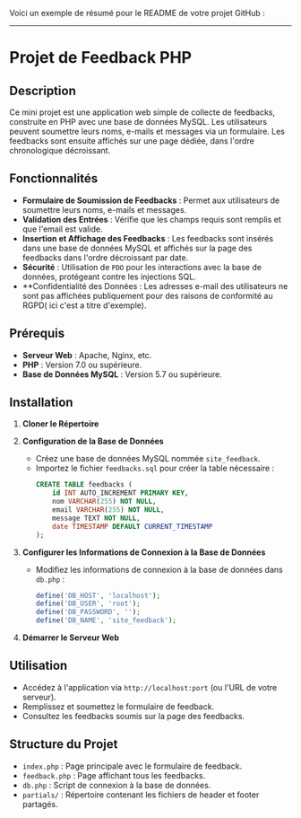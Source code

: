 Voici un exemple de résumé pour le README de votre projet GitHub :

---

# Projet de Feedback PHP

## Description

Ce mini projet est une application web simple de collecte de feedbacks, construite en PHP avec une base de données MySQL. Les utilisateurs peuvent soumettre leurs noms, e-mails et messages via un formulaire. Les feedbacks sont ensuite affichés sur une page dédiée, dans l'ordre chronologique décroissant.

## Fonctionnalités

- **Formulaire de Soumission de Feedbacks** : Permet aux utilisateurs de soumettre leurs noms, e-mails et messages.
- **Validation des Entrées** : Vérifie que les champs requis sont remplis et que l'email est valide.
- **Insertion et Affichage des Feedbacks** : Les feedbacks sont insérés dans une base de données MySQL et affichés sur la page des feedbacks dans l'ordre décroissant par date.
- **Sécurité** : Utilisation de `PDO` pour les interactions avec la base de données, protégeant contre les injections SQL.
- **Confidentialité des Données : Les adresses e-mail des utilisateurs ne sont pas affichées publiquement pour des raisons de conformité au RGPD( ici c'est a titre d'exemple).

## Prérequis

- **Serveur Web** : Apache, Nginx, etc.
- **PHP** : Version 7.0 ou supérieure.
- **Base de Données MySQL** : Version 5.7 ou supérieure.

## Installation

1. **Cloner le Répertoire**

2. **Configuration de la Base de Données**

   - Créez une base de données MySQL nommée `site_feedback`.
   - Importez le fichier `feedbacks.sql` pour créer la table nécessaire :
     ```sql
     CREATE TABLE feedbacks (
         id INT AUTO_INCREMENT PRIMARY KEY,
         nom VARCHAR(255) NOT NULL,
         email VARCHAR(255) NOT NULL,
         message TEXT NOT NULL,
         date TIMESTAMP DEFAULT CURRENT_TIMESTAMP
     );
     ```

3. **Configurer les Informations de Connexion à la Base de Données**

   - Modifiez les informations de connexion à la base de données dans `db.php` :
     ```php
     define('DB_HOST', 'localhost');
     define('DB_USER', 'root');
     define('DB_PASSWORD', '');
     define('DB_NAME', 'site_feedback');
     ```

4. **Démarrer le Serveur Web**

## Utilisation

- Accédez à l'application via `http://localhost:port` (ou l'URL de votre serveur).
- Remplissez et soumettez le formulaire de feedback.
- Consultez les feedbacks soumis sur la page des feedbacks.

## Structure du Projet

- `index.php` : Page principale avec le formulaire de feedback.
- `feedback.php` : Page affichant tous les feedbacks.
- `db.php` : Script de connexion à la base de données.
- `partials/` : Répertoire contenant les fichiers de header et footer partagés.


